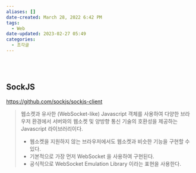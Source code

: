 ```yaml
---
aliases: []
date-created: March 28, 2022 6:42 PM
tags:
  - Web
date-updated: 2023-02-27 05:49
categories:
  - 조각글
---
```


<br><br>
## SockJS

<https://github.com/sockjs/sockjs-client>

> 웹소켓과 유사한 (WebSocket-like) Javascript 객체를 사용하여 다양한 브라우저 환경에서 서버와의 웹소켓 및 양방향 통신 기술의 호환성을 제공하는 Javascript 라이브러리이다.
>
> - 웹소켓을 지원하지 않는 브라우저에서도 웹소켓과 비슷한 기능을 구현할 수 있다.
> - 기본적으로 가장 먼저 WebSocket 을 사용하여 구현된다.
> - 공식적으로 WebSocket Emulation Library 이라는 표현을 사용한다.
